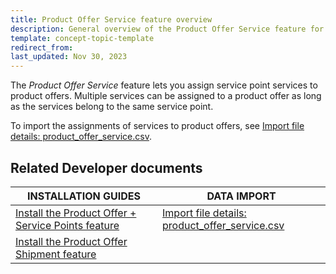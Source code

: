 ```yaml
---
title: Product Offer Service feature overview
description: General overview of the Product Offer Service feature for your Spryker Unified Commerce Projects.
template: concept-topic-template
redirect_from:
last_updated: Nov 30, 2023
---
```


The *Product Offer Service* feature lets you assign service point services to product offers. Multiple services can be assigned to a product offer as long as the services belong to the same service point.

To import the assignments of services to product offers, see [Import file details: product_offer_service.csv](/docs/pbc/all/offer-management/202410.0/unified-commerce/import-file-details-product-offer-service.csv.html).


## Related Developer documents

| INSTALLATION GUIDES| DATA IMPORT |
| -------------- | - |
| [Install the Product Offer + Service Points feature](/docs/pbc/all/offer-management/202410.0/unified-commerce/install-features/install-the-product-offer-service-points-feature.html) | [Import file details: product_offer_service.csv](/docs/pbc/all/offer-management/202410.0/unified-commerce/import-file-details-product-offer-service.csv.html) |
| [Install the Product Offer Shipment feature](/docs/pbc/all/offer-management/202410.0/marketplace/install-and-upgrade/install-features/install-the-product-offer-shipment-feature.html) | |

